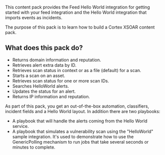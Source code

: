 This content pack provides the Feed Hello World integration for getting started with your feed integration and the Hello World integration that imports events as incidents.

The purpose of this pack is to learn how to build a Cortex XSOAR content pack.

## What does this pack do?

- Returns domain information and reputation.
- Retrieves alert extra data by ID.
- Retrieves scan status in context or as a file (default) for a scan.
- Starts a scan on an asset.
- Retrieves scan status for one or more scan IDs.
- Searches HelloWorld alerts.
- Updates the status for an alert.
- Returns IP information and reputation.

As part of this pack, you get an out-of-the-box automation, classifiers, incident fields and a Hello World layout. In addition there are two playbooks:

- A playbook that will handle the alerts coming from the Hello World service.
- A playbook that simulates a vulnerability scan using the "HelloWorld" sample integration. It's used to demonstrate how to use the GenericPolling mechanism to run jobs that take several seconds or minutes to complete.